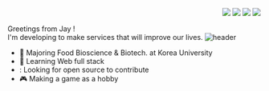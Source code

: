 <p align="right">
  <a href="mailto:jenny020817m@korea.ac.kr" target="_blank"><img src="https://img.shields.io/badge/E_Mail-cc1515?style=flat-square&logoColor=white"/></a>
  <a href="https://www.linkedin.com/in/cowkite/" target="_blank"><img src="https://img.shields.io/badge/SoyeonKim-0A66C2?style=flat-square&logo=Linkedin&logoColor=white"/></a>
  <a href="https://twitter.com/cowkite" target="_blank"><img src="https://img.shields.io/badge/cowkite-1DA1F2?style=flat-square&logo=Twitter&logoColor=white"/></a>
  <a href="mailto:jenny020817m@korea.ac.kr" target="_blank"><img src="https://img.shields.io/badge/E%20Mail-EA4335?style=flat-square&logo=Gmail&logoColor=white"/></a>
</p>


Greetings from Jay ! 
<br>
I'm developing to make services that will improve our lives.
![header](https://capsule-render.vercel.app/api?type=rect&color=gradient&height=3)
- 🏫 Majoring Food Bioscience & Biotech. at Korea University
- 🌱 Learning Web full stack
- : Looking for open source to contribute
- :video_game: Making a game as a hobby
